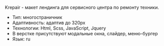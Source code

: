 Krepair - макет лендинга для сервисного центра по ремонту техники.
 - Тип: многостраничник
 - Адаптивность: адаптив до 320px
 - Технологии: Html, Scss, JavaScript, Jquery
 - В верстке присутствуют модальные окна, слайдер, меню-бургер
 - Язык: ru
